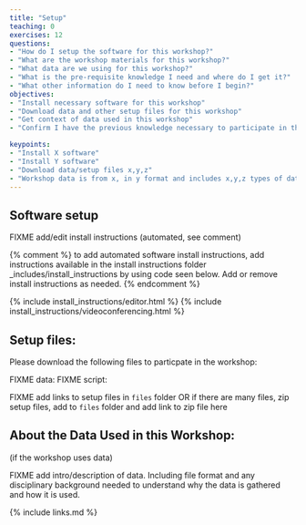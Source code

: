 ```yaml
---
title: "Setup"
teaching: 0
exercises: 12
questions:
- "How do I setup the software for this workshop?"
- "What are the workshop materials for this workshop?"
- "What data are we using for this workshop?"
- "What is the pre-requisite knowledge I need and where do I get it?"
- "What other information do I need to know before I begin?"
objectives:
- "Install necessary software for this workshop"
- "Download data and other setup files for this workshop"
- "Get context of data used in this workshop"
- "Confirm I have the previous knowledge necessary to participate in this workshop"

keypoints:
- "Install X software"
- "Install Y software"
- "Download data/setup files x,y,z"
- "Workshop data is from x, in y format and includes x,y,z types of data"
---
```


## Software setup

FIXME add/edit  install instructions (automated, see comment)

{% comment %} to add automated software install instructions, add instructions available in the install instructions 
folder \_includes/install_instructions by using code seen below. Add or remove install instructions as needed. {% endcomment %}

{% include install_instructions/editor.html %}
{% include install_instructions/videoconferencing.html %}

## Setup files:

Please download the following files to particpate in the workshop:

FIXME data: 
FIXME script: 

FIXME add links to setup files in `files` folder OR if there are many files, zip setup files, add to `files` folder
and add link to zip file here

## About the Data Used in this Workshop:

(if the workshop uses data)

FIXME add intro/description of data. Including file format and any disciplinary background needed to understand
why the data is gathered and how it is used.

{% include links.md %}
